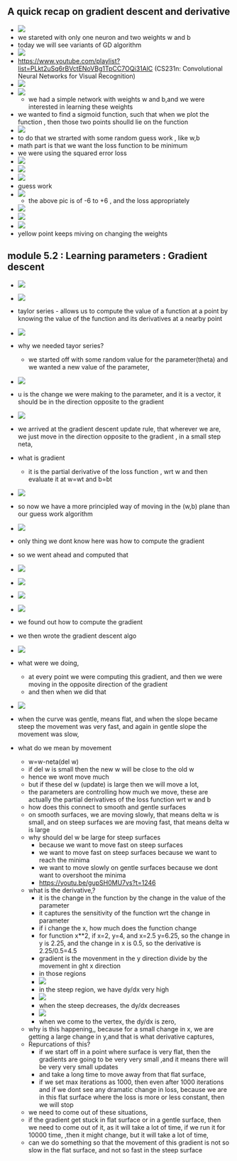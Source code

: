 ## A quick recap on gradient descent and derivative
- ![](2023-10-14-08-20-36.png)
- we stareted with only one neuron and two weights w and b
- today we will see variants of GD algorithm
- ![](2023-10-14-08-24-04.png)
- https://www.youtube.com/playlist?list=PLkt2uSq6rBVctENoVBg1TpCC7OQi31AlC
(CS231n: Convolutional Neural Networks for Visual Recognition)
- ![](2023-10-14-08-25-51.png)
- ![](2023-10-14-08-26-15.png)
    - we had a simple network with weights w and b,and we were interested in learning these weights
- we wanted to find a sigmoid function, such that when we plot the function , then those two points shoulld lie on the function
- ![](2023-10-14-08-28-29.png)
- to do that we strarted with some random guess work , like w,b
- math part is that we want the loss function to be minimum
- we were using the squared error loss
- ![](2023-10-14-08-31-10.png)
- ![](2023-10-14-08-31-26.png)
- ![](2023-10-14-08-31-36.png)
- guess work
- ![](2023-10-14-08-32-31.png)
    - the above pic is of -6 to +6 , and the loss appropriately
- ![](2023-10-14-08-34-07.png)
- ![](2023-10-14-08-34-40.png)
- ![](2023-10-14-08-34-53.png)
- yellow point keeps miving on changing the weights

## module 5.2 : Learning parameters : Gradient descent
- ![](2023-10-14-08-36-09.png)
- ![](2023-10-14-08-37-05.png)
- taylor series - allows us to compute the value of a function at a point by knowing the value of the function and its derivatives at a nearby point
- ![](2023-10-14-08-38-02.png)
- why we needed tayor series?
    - we started off with some random value for the parameter(theta) and we wanted a new value of the parameter,
- ![](2023-10-14-08-39-45.png)
- u is the change we were making to the parameter, and it is a vector, it should be in the direction opposite to the gradient
- ![](2023-10-14-08-42-11.png)
- we arrived at the gradient descent update rule, that wherever we are, we just move in the direction opposite to the gradient , in a small step neta, 
- what is gradient
    - it is the partial derivative of the loss function , wrt w and then evaluate it at w=wt and b=bt
- ![](2023-10-14-08-45-51.png)
- so now we have a more principled way of moving in the (w,b) plane than our guess work algorithm
- ![](2023-10-14-08-47-40.png)
- only thing we dont know here was how to compute the gradient
- so we went ahead and computed that 
- ![](2023-10-14-08-48-27.png)
- ![](2023-10-14-08-48-39.png)
- ![](2023-10-14-08-49-06.png)
- ![](2023-10-14-08-49-22.png)
- we found out how to compute the gradient 
- we then wrote the gradient descent algo
- ![](2023-10-14-08-51-10.png)

- what were we doing,
    - at every point we were computing this gradient, and then we were moving in the opposite direction of the gradient
    - and then when we did that 
- ![](2023-10-14-09-10-43.png)
- when the curve was gentle, means flat, and when the slope became steep the movement was very fast, and again in gentle slope the movement was slow,
- what do we mean by movement
    - w=w-neta(del w)
    - if del w is small then the new w will be close to the old w
    - hence we wont move much
    - but if these del w (update) is large then we will move a lot, 
    - the parameters are controlling how much we move, these are actually the partial derivatives of the loss function wrt w and b
    - how does this connect to smooth and gentle surfaces
    - on smooth surfaces, we are moving slowly, that means delta w is small, and on steep surfaces we are moving fast, that means delta w is large
    - why should del w be large for steep surfaces
        - because we want to move fast on steep surfaces
        - we want to move fast on steep surfaces because we want to reach the minima
        - we want to move slowly on gentle surfaces because we dont want to overshoot the minima
        - https://youtu.be/gupSH0MU7vs?t=1246
    - what is the derivative,?
        - it is the change in the function by the change in the value of the parameter
        - it captures the sensitivity of the function wrt the change in   parameter
        - if i change the x, how much does the function change
        - for function x**2, if x=2, y=4, and x=2.5 y=6.25, so the change in y is 2.25, and the change in x is 0.5, so the derivative is 2.25/0.5=4.5
        - gradient is the movenment in the y direction divide by the movement in ght x direction
        - in those regions
        - ![](2023-10-14-09-23-31.png)
        - in the steep region, we have dy/dx very high
        - ![](2023-10-14-09-24-08.png)
        - when the steep decreases, the dy/dx decreases
        - ![](2023-10-14-09-24-33.png)
        - when we come to the vertex, the dy/dx is zero,
    - why is this happening,, because for a small change in x, we are getting a large change in y,and that is what derivative captures, 
    - Repurcations of this?
        - if we start off in a point where surface is very flat, then the gradients are going to be very very small ,and it means there will be very very small updates
        - and take a long time to move away from that flat surface, 
        - if we set max iterations as 1000, then  even after 1000 iterations and if we dont see any dramatic change in loss, because we are in this flat surface where the loss is more or less constant, then we will stop
    - we need to come out of these situations,
    - if the gradient get stuck in flat surface or in a gentle surface, then we need to come out of it, as it will take a lot of time, if we run it for 10000 time, ,then it might change, but it will take a lot of time, 
    - can we do something so that the movement of this gradient is not so slow in the flat surface, and not so fast in the steep surface
